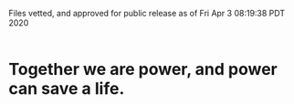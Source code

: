 Files vetted, and approved for public release as of Fri Apr  3 08:19:38 PDT 2020<br><br><h1>Together we are power, and power can save a life.</h1>
